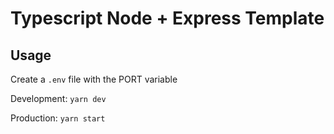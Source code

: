 # Typescript Node + Express Template

## Usage

Create a `.env` file with the PORT variable

Development: `yarn dev`

Production: `yarn start`